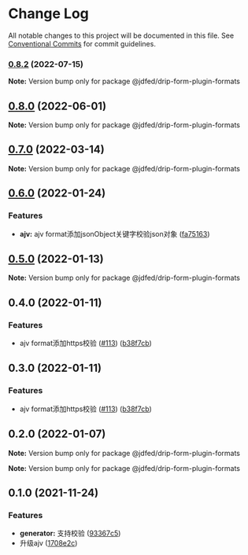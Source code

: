 # Change Log

All notable changes to this project will be documented in this file.
See [Conventional Commits](https://conventionalcommits.org) for commit guidelines.

### [0.8.2](https://github.com/jdfed/drip-form/compare/v0.8.1...v0.8.2) (2022-07-15)

**Note:** Version bump only for package @jdfed/drip-form-plugin-formats





## [0.8.0](https://github.com/jdfed/drip-form/compare/v0.7.0...v0.8.0) (2022-06-01)

**Note:** Version bump only for package @jdfed/drip-form-plugin-formats





## [0.7.0](https://github.com/jdfed/drip-form/compare/v0.6.0...v0.7.0) (2022-03-14)

**Note:** Version bump only for package @jdfed/drip-form-plugin-formats





## [0.6.0](https://github.com/jdfed/drip-form/compare/v0.5.0...v0.6.0) (2022-01-24)


### Features

* **ajv:** ajv format添加jsonObject关键字校验json对象 ([fa75163](https://github.com/jdfed/drip-form/commit/fa7516301a3676a972c3331d6f5ac8f486e390ba))



## [0.5.0](https://github.com/jdfed/drip-form/compare/v0.4.0...v0.5.0) (2022-01-13)

**Note:** Version bump only for package @jdfed/drip-form-plugin-formats





## 0.4.0 (2022-01-11)


### Features

* ajv format添加https校验 ([#113](https://github.com/jdfed/drip-form/issues/113)) ([b38f7cb](https://github.com/jdfed/drip-form/commit/b38f7cb450d310d8651cb1934e9f8e07e199ff87))



## 0.3.0 (2022-01-11)


### Features

* ajv format添加https校验 ([#113](https://github.com/jdfed/drip-form/issues/113)) ([b38f7cb](https://github.com/jdfed/drip-form/commit/b38f7cb450d310d8651cb1934e9f8e07e199ff87))



## 0.2.0 (2022-01-07)

**Note:** Version bump only for package @jdfed/drip-form-plugin-formats







**Note:** Version bump only for package @jdfed/drip-form-plugin-formats





## 0.1.0 (2021-11-24)


### Features

* **generator:** 支持校验 ([93367c5](https://github.com/jdfed/drip-form/commit/93367c5d965007638b51653459f1faeff9d637c5))
* 升级ajv ([1708e2c](https://github.com/jdfed/drip-form/commit/1708e2c8ad8581a78be9923f194c494e2f970a4c))
